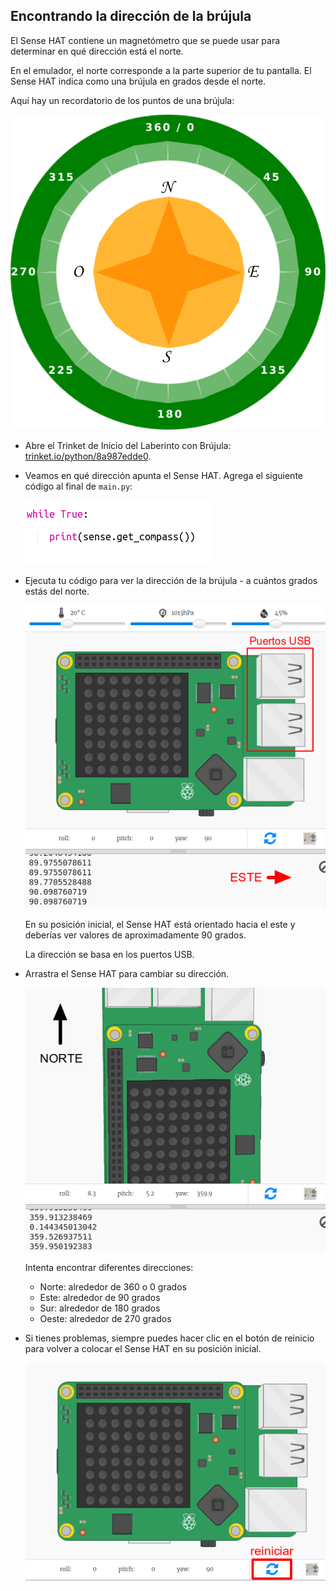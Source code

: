 ## Encontrando la dirección de la brújula

El Sense HAT contiene un magnetómetro que se puede usar para determinar en qué dirección está el norte.

En el emulador, el norte corresponde a la parte superior de tu pantalla. El Sense HAT indica como una brújula en grados desde el norte.

Aquí hay un recordatorio de los puntos de una brújula:

![captura de pantalla](images/compass-nsew.png)

+ Abre el Trinket de Inicio del Laberinto con Brújula: <a href="https://trinket.io/python/8a987edde0" target="_blank">trinket.io/python/8a987edde0</a>.

+ Veamos en qué dirección apunta el Sense HAT. Agrega el siguiente código al final de `main.py`:
    
    ![captura de pantalla](images/compass-get.png)

+ Ejecuta tu código para ver la dirección de la brújula - a cuántos grados estás del norte.
    
    ![captura de pantalla](images/compass-east.png)
    
    En su posición inicial, el Sense HAT está orientado hacia el este y deberías ver valores de aproximadamente 90 grados.
    
    La dirección se basa en los puertos USB.

+ Arrastra el Sense HAT para cambiar su dirección.
    
    ![captura de pantalla](images/compass-north.png)
    
    Intenta encontrar diferentes direcciones:
    
    + Norte: alrededor de 360 o 0 grados 
    + Este: alrededor de 90 grados
    + Sur: alrededor de 180 grados
    + Oeste: alrededor de 270 grados

+ Si tienes problemas, siempre puedes hacer clic en el botón de reinicio para volver a colocar el Sense HAT en su posición inicial.
    
    ![captura de pantalla](images/compass-reset.png)